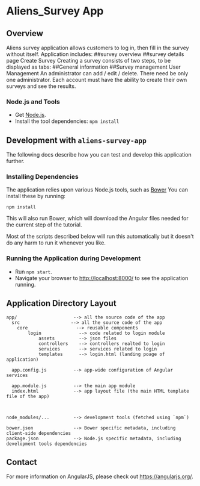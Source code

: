 # Aliens_Survey App

## Overview
Aliens survey application allows customers to log in, then fill in the survey without itself.
Application includes:
    ##survey overview
    ##survey details page
Create Survey
Creating a survey consists of two steps, to be displayed as tabs:
    ##General information
    ##Survey management
User Management
An administrator can add / edit / delete. There need be only one administrator.
Each account must have the ability to create their own surveys and see the results.


### Node.js and Tools

- Get [Node.js][node].
- Install the tool dependencies: `npm install`


## Development with `aliens-survey-app`

The following docs describe how you can test and develop this application further.

### Installing Dependencies

The application relies upon various Node.js tools, such as [Bower][bower] You can install these by running:

```
npm install
```

This will also run Bower, which will download the Angular files needed for the current step of the
tutorial.

Most of the scripts described below will run this automatically but it doesn't do any harm to run
it whenever you like.

### Running the Application during Development

- Run `npm start`.
- Navigate your browser to [http://localhost:8000/](http://localhost:8000/) to see the application 
  running.


## Application Directory Layout
```
app/                     --> all the source code of the app
  src                   --> all the source code of the app
    core                  --> reusable components
        login              --> code related to login module
            assets         --> json files
            controllers    --> controllers realted to login
            services       --> services related to login
            templates      --> login.html (landing poage of application)

  app.config.js          --> app-wide configuration of Angular services

  app.module.js          --> the main app module
  index.html             --> app layout file (the main HTML template file of the app)



node_modules/...         --> development tools (fetched using `npm`)

bower.json               --> Bower specific metadata, including client-side dependencies
package.json             --> Node.js specific metadata, including development tools dependencies
```


## Contact

For more information on AngularJS, please check out https://angularjs.org/.


[angular-seed]: https://github.com/angular/angular-seed
[bower]: http://bower.io/
[git-home]: https://git-scm.com/
[git-setup]: https://help.github.com/articles/set-up-git
[node]: https://nodejs.org/

